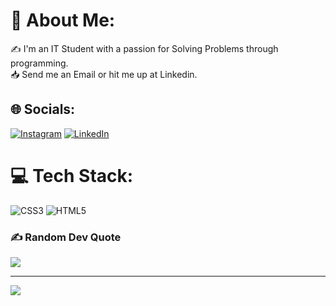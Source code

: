 # 💫 About Me:
✍️ I'm an IT Student with a passion for Solving Problems through programming.<br>📥 Send me an Email or hit me up at Linkedin.


## 🌐 Socials:
[![Instagram](https://img.shields.io/badge/Instagram-%23E4405F.svg?logo=Instagram&logoColor=white)](https://instagram.com/silv4.ana_) [![LinkedIn](https://img.shields.io/badge/LinkedIn-%230077B5.svg?logo=linkedin&logoColor=white)](https://linkedin.com/in/analuisaasilva) 

# 💻 Tech Stack:
![CSS3](https://img.shields.io/badge/css3-%231572B6.svg?style=for-the-badge&logo=css3&logoColor=white) ![HTML5](https://img.shields.io/badge/html5-%23E34F26.svg?style=for-the-badge&logo=html5&logoColor=white)

### ✍️ Random Dev Quote
![](https://quotes-github-readme.vercel.app/api?type=horizontal&theme=dark)

---
[![](https://visitcount.itsvg.in/api?id=cakeeprogrammer&icon=2&color=12)](https://visitcount.itsvg.in)

<!-- Proudly created with GPRM ( https://gprm.itsvg.in ) -->
